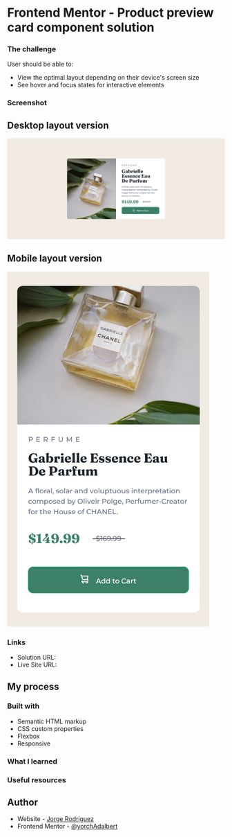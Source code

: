 # Frontend Mentor - Product preview card component solution

### The challenge

User should be able to:

- View the optimal layout depending on their device's screen size
- See hover and focus states for interactive elements

### Screenshot

## Desktop layout version
![](/images/product-component-desktop.png)

## Mobile layout version
![](/images/product-component-movil.png)

### Links

- Solution URL: []()
- Live Site URL:[]()

## My process

### Built with

- Semantic HTML markup
- CSS custom properties
- Flexbox
- Responsive

### What I learned

### Useful resources

## Author
- Website - [Jorge Rodriguez](http://www.yorchadalbert.com)
- Frontend Mentor - [@yorchAdalbert](https://www.frontendmentor.io/profile/yourusername)